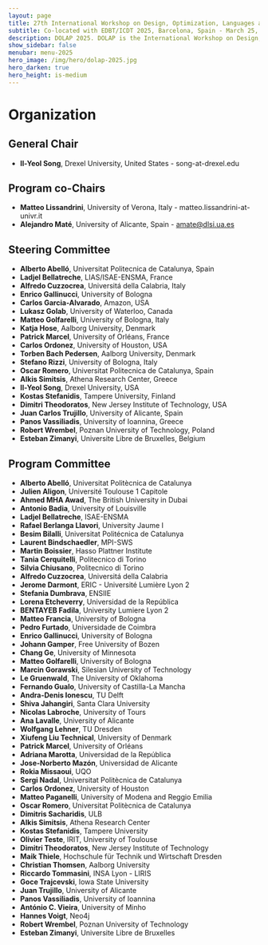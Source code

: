 ```yaml
---
layout: page
title: 27th International Workshop on Design, Optimization, Languages and Analytical Processing of Big Data
subtitle: Co-located with EDBT/ICDT 2025, Barcelona, Spain - March 25, 2025
description: DOLAP 2025. DOLAP is the International Workshop on Design, Optimization, Languages and Analytical Processing of Big Data. The 27th edition of the workshop is co-located with the EDBT/ICDT 2025 conference and takes place in Paestum, Italy, on March 25, 2025. This page presents the organizing members of DOLAP 2025.
show_sidebar: false
menubar: menu-2025
hero_image: /img/hero/dolap-2025.jpg
hero_darken: true
hero_height: is-medium
---
```


# Organization

## General Chair

- **Il-Yeol Song**, Drexel University, United States - song-at-drexel.edu 

## Program co-Chairs


- **Matteo Lissandrini**, University of Verona, Italy - matteo.lissandrini-at-univr.it
- **Alejandro Maté**, University of Alicante, Spain - amate@dlsi.ua.es

## Steering Committee

- **Alberto Abelló**, Universitat Politecnica de Catalunya, Spain
- **Ladjel Bellatreche**, LIAS/ISAE-ENSMA, France
- **Alfredo Cuzzocrea**, Universitá della Calabria, Italy
- **Enrico Gallinucci**, University of Bologna
- **Carlos Garcia-Alvarado**, Amazon, USA
- **Lukasz Golab**, University of Waterloo, Canada
- **Matteo Golfarelli**, University of Bologna, Italy
- **Katja Hose**, Aalborg University, Denmark
- **Patrick Marcel**, University of Orléans, France
- **Carlos Ordonez**, University of Houston, USA
- **Torben Bach Pedersen**, Aalborg University, Denmark
- **Stefano Rizzi**, University of Bologna, Italy
- **Oscar Romero**, Universitat Politecnica de Catalunya, Spain
- **Alkis Simitsis**, Athena Research Center, Greece
- **Il-Yeol Song**, Drexel University, USA
- **Kostas Stefanidis**, Tampere University, Finland
- **Dimitri Theodoratos**, New Jersey Institute of Technology, USA
- **Juan Carlos Trujillo**, University of Alicante, Spain
- **Panos Vassiliadis**, University of Ioannina, Greece
- **Robert Wrembel**, Poznan University of Technology, Poland
- **Esteban Zimanyi**, Universite Libre de Bruxelles, Belgium

## Program Committee

- **Alberto Abelló**, Universitat Politècnica de Catalunya 
- **Julien Aligon**, Université Toulouse 1 Capitole
- **Ahmed MHA Awad**, The British University in Dubai
- **Antonio Badia**, University of Louisville
- **Ladjel Bellatreche**, ISAE-ENSMA
- **Rafael Berlanga Llavori**, University Jaume I
- **Besim Bilalli**, Universitat Politécnica de Catalunya
- **Laurent Bindschaedler**, MPI-SWS
- **Martin Boissier**, Hasso Plattner Institute
- **Tania Cerquitelli**, Politecnico di Torino
- **Silvia Chiusano**, Politecnico di Torino
- **Alfredo  Cuzzocrea**, Universitá della Calabria
- **Jerome Darmont**, ERIC - Université Lumière Lyon 2
- **Stefania Dumbrava**, ENSIIE
- **Lorena Etcheverry**, Universidad de la República
- **BENTAYEB Fadila**,  University Lumiere Lyon 2
- **Matteo Francia**, University of Bologna
- **Pedro Furtado**, Universidade de Coimbra
- **Enrico Gallinucci**, University of Bologna
- **Johann Gamper**, Free University of Bozen
- **Chang Ge**, University of Minnesota
- **Matteo Golfarelli**, University of Bologna
- **Marcin Gorawski**, Silesian University of Technology
- **Le Gruenwald**, The University of Oklahoma
- **Fernando Gualo**, University of Castilla-La Mancha
- **Andra-Denis Ionescu**, TU Delft
- **Shiva Jahangiri**, Santa Clara University
- **Nicolas Labroche**,  University of Tours
- **Ana Lavalle**, University of Alicante
- **Wolfgang Lehner**,  TU Dresden
- **Xiufeng Liu Technical**, University of Denmark
- **Patrick Marcel**,  University of Orléans
- **Adriana Marotta**, Universidad de la República
- **Jose-Norberto Mazón**,  Universidad de Alicante
- **Rokia Missaoui**, UQO
- **Sergi Nadal**,  Universitat Politècnica de Catalunya
- **Carlos Ordonez**, University of Houston
- **Matteo Paganelli**, University of Modena and Reggio Emilia
- **Oscar Romero**, Universitat Politècnica de Catalunya
- **Dimitris Sacharidis**,  ULB
- **Alkis Simitsis**, Athena Research Center
- **Kostas Stefanidis**,  Tampere University
- **Olivier Teste**,  IRIT, University of Toulouse
- **Dimitri Theodoratos**, New Jersey Institute of Technology
- **Maik Thiele**, Hochschule für Technik und Wirtschaft Dresden
- **Christian Thomsen**, Aalborg University
- **Riccardo Tommasini**, INSA Lyon - LIRIS
- **Goce Trajcevski**, Iowa State University
- **Juan Trujillo**, University of Alicante
- **Panos Vassiliadis**, University of Ioannina
- **António C. Vieira**,  University of Minho
- **Hannes Voigt**, Neo4j
- **Robert Wrembel**, Poznan University of Technology
- **Esteban Zimanyi**, Universite Libre de Bruxelles
